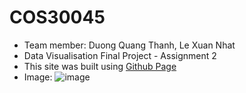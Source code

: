 # COS30045
- Team member: Duong Quang Thanh, Le Xuan Nhat
- Data Visualisation Final Project - Assignment 2
- This site was built using [Github Page](https://jkroflol-rk.github.io/finalproject_cos30045/)
- Image:
![image](https://github.com/jkroflol-rk/finalproject_cos30045/assets/54104903/cf6fb66e-45bf-49da-aaec-9bd45a1775e8)

  
